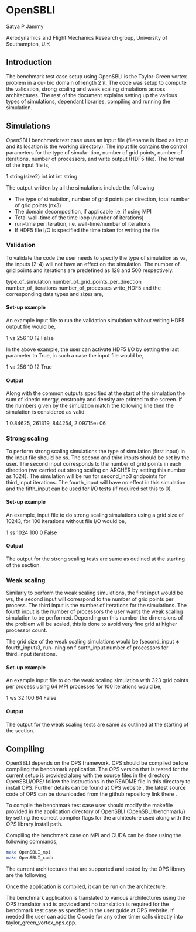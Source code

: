 OpenSBLI
========

Satya P Jammy

Aerodynamics and Flight Mechanics Research group, University of Southampton, U.K

## Introduction

The benchmark test case setup using OpenSBLI is the Taylor-Green vortex problem in a cu- bic domain of length 2 π. The code was setup to compute the validation, strong scaling and weak scaling simulations across architectures. The rest of the document explains setting up the various types of simulations, dependant libraries, compiling and running the simulation.

## Simulations

OpenSBLI benchmark test case uses an input file (filename is fixed as input and its location is the working directory). The input file contains the control parameters for the type of simula- tion, number of grid points, number of iterations, number of processors, and write output (HDF5 file). The format of the input file is,

1 string(size2) int int int string

The output written by all the simulations include the following

- The type of simulation, number of grid points per direction, total number of grid points (nx3)
- The domain decomposition, if applicable i.e. if using MPI
- Total wall-time of the time loop (number of iterations)
- run-time per iteration, i.e. wall-time/number of iterations
- If HDF5 file I/O is specified the time taken for writing the file

### Validation

To validate the code the user needs to specify the type of simulation as va, the inputs (2-4) will not have an effect on the simulation. The number of grid points and iterations are predefined as 128 and 500 respectively.

 type_of_simulation number_of_grid_points_per_direction number_of_iterations number_of_processes write_HDF5
and the corresponding data types and sizes are,

#### Set-up example

An example input file to run the validation simulation without writing HDF5 output file would be,

1 va 256 10 12 False

In the above example, the user can activate HDF5 I/O by setting the last parameter to True, in
such a case the input file would be,

1 va 256 10 12 True

#### Output

Along with the common outputs specified at the start of the simulation the sum of kinetic energy, enstrophy and density are printed to the screen. If the numbers given by the simulation match the following line then the simulation is considered as valid.

1 0.84625, 261319, 844254, 2.09715e+06

### Strong scaling

To perform strong scaling simulations the type of simulation (first input) in the input file should be ss. The second and third inputs should be set by the user. The second input corresponds to the number of grid points in each direction (we carried out strong scaling on ARCHER by setting this number as 1024). The simulation will be run for second_inp3 gridpoints for third_input iterations. The fourth_input will have no effect in this simulation and the fifth_input can be used for I/O tests (if required set this to 0).

#### Set-up example

An example, input file to do strong scaling simulations using a grid size of 10243, for 100 iterations without file I/O would be,

1 ss 1024 100 0 False

#### Output

The output for the strong scaling tests are same as outlined at the starting of the section.

### Weak scaling

Similarly to perform the weak scaling simulations, the first input would be ws, the second input will correspond to the number of grid points per process. The third input is the number of iterations for the simulations. The fourth input is the number of processors the user wants the weak scaling simulation to be performed. Depending on this number the dimensions of the problem will be scaled, this is done to avoid very fine grid at higher processor count.

The grid size of the weak scaling simulations would be (second_input ∗ fourth_input)3, run- ning on f ourth_input number of processors for third_input iterations.

#### Set-up example

An example input file to do the weak scaling simulation with 323 grid points per process using 64 MPI processes for 100 iterations would be,

1 ws 32 100 64 False

#### Output

The output for the weak scaling tests are same as outlined at the starting of the section.

## Compiling

OpenSBLI depends on the OPS framework. OPS should be compiled before compiling the benchmark application. The OPS version that is tested for the current setup is provided along with the source files in the directory OpenSBLI/OPS/ follow the instructions in the README file in this directory to install OPS. Further details can be found at OPS website , the latest source code of OPS can be downloaded from the github repository link there .

To compile the benchmark test case user should modify the makefile provided in the application directory of OpenSBLI (OpenSBLI/benchmark/) by setting the correct compiler flags for the architecture used along with the OPS library install path.

Compiling the benchmark case on MPI and CUDA can be done using the following commands,

```bash
make OpenSBLI_mpi
make OpenSBLI_cuda
```

The current architectures that are supported and tested by the OPS library are the following,

Once the application is compiled, it can be run on the architecture.

The benchmark application is translated to various architectures using the OPS translator and is provided and no translation is required for the benchmark test case as specified in the user guide at OPS website. If needed the user can add the C code for any other timer calls directly into taylor_green_vortex_ops.cpp.

